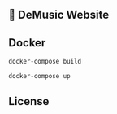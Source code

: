 ## 🚀 DeMusic Website

## Docker
```bash
docker-compose build
```

```bash
docker-compose up
```

## License